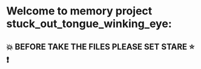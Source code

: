 # Welcome to memory project stuck_out_tongue_winking_eye:
## :collision: BEFORE TAKE THE FILES PLEASE SET STARE :star: :exclamation: 

